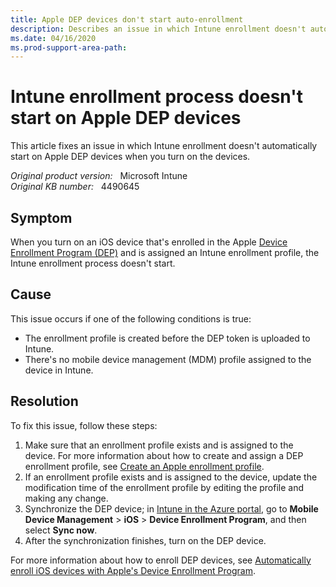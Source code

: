 ```yaml
---
title: Apple DEP devices don't start auto-enrollment
description: Describes an issue in which Intune enrollment doesn't automatically start on Apple DEP devices when you turn on the devices.
ms.date: 04/16/2020
ms.prod-support-area-path:
---
```

# Intune enrollment process doesn't start on Apple DEP devices

This article fixes an issue in which Intune enrollment doesn't automatically start on Apple DEP devices when you turn on the devices.

_Original product version:_ &nbsp; Microsoft Intune  
_Original KB number:_ &nbsp; 4490645

## Symptom

When you turn on an iOS device that's enrolled in the Apple [Device Enrollment Program (DEP)](https://deploy.apple.com/) and is assigned an Intune enrollment profile, the Intune enrollment process doesn't start.

## Cause

This issue occurs if one of the following conditions is true:

- The enrollment profile is created before the DEP token is uploaded to Intune.
- There's no mobile device management (MDM) profile assigned to the device in Intune.

## Resolution

To fix this issue, follow these steps:

1. Make sure that an enrollment profile exists and is assigned to the device. For more information about how to create and assign a DEP enrollment profile, see [Create an Apple enrollment profile](/mem/intune/enrollment/device-enrollment-program-enroll-ios#create-an-apple-enrollment-profile).
2. If an enrollment profile exists and is assigned to the device, update the modification time of the enrollment profile by editing the profile and making any change.
3. Synchronize the DEP device; in [Intune in the Azure portal](https://aka.ms/intuneportal), go to **Mobile Device Management** > **iOS** > **Device Enrollment Program**, and then select **Sync now**.
4. After the synchronization finishes, turn on the DEP device.

For more information about how to enroll DEP devices, see [Automatically enroll iOS devices with Apple's Device Enrollment Program](/mem/intune/enrollment/device-enrollment-program-enroll-ios).

